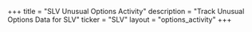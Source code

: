 +++
title = "SLV Unusual Options Activity"
description = "Track Unusual Options Data for SLV"
ticker = "SLV"
layout = "options_activity"
+++

